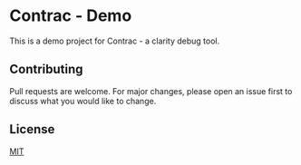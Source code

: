 # Contrac - Demo 

This is a demo project for Contrac - a clarity debug tool.

## Contributing
Pull requests are welcome. For major changes, please open an issue first to discuss what you would like to change.

## License
[MIT](https://choosealicense.com/licenses/mit/)